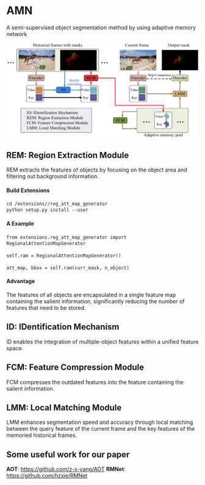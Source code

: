 # AMN
 A semi-supervised object segmentation method by using adaptive memory network

![AMN](imgs/AMNVOS.jpg "AMN")

## REM: Region Extraction Module
REM extracts the features of objects by focusing on the object area and filtering out background information.

#### Build Extensions
```
cd /extensions//reg_att_map_generator
python setup.py install --user
```
#### A Example
```
from extensions.reg_att_map_generator import RegionalAttentionMapGenerator

self.ram = RegionalAttentionMapGenerator()

att_map, bbox = self.ram(curr_mask, n_object)
```
#### Advantage
 The features of all objects are encapsulated in a single feature map containing the salient information, significantly reducing the number of features that need to be stored.
## ID:  IDentification Mechanism
ID enables the integration of multiple-object features within a unified feature space.
## FCM: Feature Compression Module
FCM compresses the outdated features into the feature containing the salient information.
## LMM: Local Matching Module
LMM enhances segmentation speed and accuracy through local matching between the query feature of the current frame and the key features of the memoried historical frames.
## Some useful work for our paper
**AOT**: <https://github.com/z-x-yang/AOT>
**RMNet**: <https://github.com/hzxie/RMNet>
